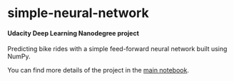 # simple-neural-network
#### Udacity Deep Learning Nanodegree project

Predicting bike rides with a simple feed-forward neural network built using NumPy.

You can find more details of the project in the [main notebook](./simple_neural_network.ipynb). 
